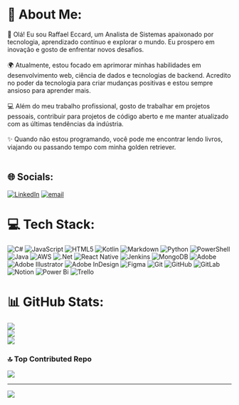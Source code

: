 # 💫 About Me:
👋 Olá! Eu sou Raffael Eccard, um Analista de Sistemas apaixonado por tecnologia, aprendizado contínuo e explorar o mundo. Eu prospero em inovação e gosto de enfrentar novos desafios.<br><br>🌍 Atualmente, estou focado em aprimorar minhas habilidades em desenvolvimento web, ciência de dados e tecnologias de backend. Acredito no poder da tecnologia para criar mudanças positivas e estou sempre ansioso para aprender mais.<br><br>💻 Além do meu trabalho profissional, gosto de trabalhar em projetos pessoais, contribuir para projetos de código aberto e me manter atualizado com as últimas tendências da indústria.<br><br>✨ Quando não estou programando, você pode me encontrar lendo livros, viajando ou passando tempo com minha golden retriever.<br><br>


## 🌐 Socials:
[![LinkedIn](https://img.shields.io/badge/LinkedIn-%230077B5.svg?logo=linkedin&logoColor=white)](https://linkedin.com/in/raffaeleccard) [![email](https://img.shields.io/badge/Email-D14836?logo=gmail&logoColor=white)](mailto:raffaelceccard@gmail.com) 

# 💻 Tech Stack:
![C#](https://img.shields.io/badge/c%23-%23239120.svg?style=flat&logo=csharp&logoColor=white) ![JavaScript](https://img.shields.io/badge/javascript-%23323330.svg?style=flat&logo=javascript&logoColor=%23F7DF1E) ![HTML5](https://img.shields.io/badge/html5-%23E34F26.svg?style=flat&logo=html5&logoColor=white) ![Kotlin](https://img.shields.io/badge/kotlin-%237F52FF.svg?style=flat&logo=kotlin&logoColor=white) ![Markdown](https://img.shields.io/badge/markdown-%23000000.svg?style=flat&logo=markdown&logoColor=white) ![Python](https://img.shields.io/badge/python-3670A0?style=flat&logo=python&logoColor=ffdd54) ![PowerShell](https://img.shields.io/badge/PowerShell-%235391FE.svg?style=flat&logo=powershell&logoColor=white) ![Java](https://img.shields.io/badge/java-%23ED8B00.svg?style=flat&logo=openjdk&logoColor=white) ![AWS](https://img.shields.io/badge/AWS-%23FF9900.svg?style=flat&logo=amazon-aws&logoColor=white) ![.Net](https://img.shields.io/badge/.NET-5C2D91?style=flat&logo=.net&logoColor=white) ![React Native](https://img.shields.io/badge/react_native-%2320232a.svg?style=flat&logo=react&logoColor=%2361DAFB) ![Jenkins](https://img.shields.io/badge/jenkins-%232C5263.svg?style=flat&logo=jenkins&logoColor=white) ![MongoDB](https://img.shields.io/badge/MongoDB-%234ea94b.svg?style=flat&logo=mongodb&logoColor=white) ![Adobe](https://img.shields.io/badge/adobe-%23FF0000.svg?style=flat&logo=adobe&logoColor=white) ![Adobe Illustrator](https://img.shields.io/badge/adobe%20illustrator-%23FF9A00.svg?style=flat&logo=adobe%20illustrator&logoColor=white) ![Adobe InDesign](https://img.shields.io/badge/Adobe%20InDesign-49021F?style=flat&logo=adobeindesign&logoColor=FF3366) ![Figma](https://img.shields.io/badge/figma-%23F24E1E.svg?style=flat&logo=figma&logoColor=white) ![Git](https://img.shields.io/badge/git-%23F05033.svg?style=flat&logo=git&logoColor=white) ![GitHub](https://img.shields.io/badge/github-%23121011.svg?style=flat&logo=github&logoColor=white) ![GitLab](https://img.shields.io/badge/gitlab-%23181717.svg?style=flat&logo=gitlab&logoColor=white) ![Notion](https://img.shields.io/badge/Notion-%23000000.svg?style=flat&logo=notion&logoColor=white) ![Power Bi](https://img.shields.io/badge/power_bi-F2C811?style=flat&logo=powerbi&logoColor=black) ![Trello](https://img.shields.io/badge/Trello-%23026AA7.svg?style=flat&logo=Trello&logoColor=white)
# 📊 GitHub Stats:
![](https://github-readme-stats.vercel.app/api?username=Losted25&theme=darcula&hide_border=false&include_all_commits=true&count_private=true)<br/>
![](https://nirzak-streak-stats.vercel.app/?user=Losted25&theme=darcula&hide_border=false)<br/>
![](https://github-readme-stats.vercel.app/api/top-langs/?username=Losted25&theme=darcula&hide_border=false&include_all_commits=true&count_private=true&layout=compact)

### 🔝 Top Contributed Repo
![](https://github-contributor-stats.vercel.app/api?username=Losted25&limit=5&theme=dracula&combine_all_yearly_contributions=true)

---
[![](https://visitcount.itsvg.in/api?id=Losted25&icon=1&color=0)](https://visitcount.itsvg.in)

<!-- Proudly created with GPRM ( https://gprm.itsvg.in ) -->
